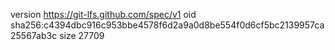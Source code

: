 version https://git-lfs.github.com/spec/v1
oid sha256:c4394dbc916c953bbe4578f6d2a9a0d8be554f0d6cf5bc2139957ca25567ab3c
size 27709
